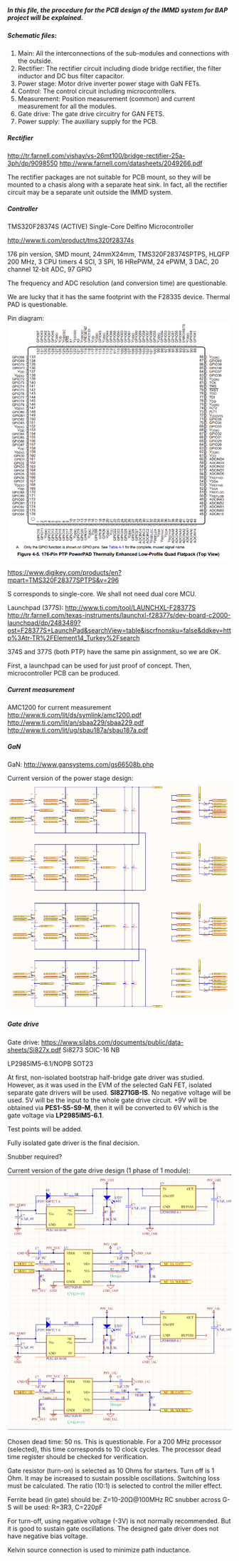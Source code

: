 ##### In this file, the procedure for the PCB design of the IMMD system for BAP project will be explained.

##### Schematic files:
1. Main: All the interconnections of the sub-modules and connections with the outside.
2. Rectifier: The rectifier circuit including diode bridge rectifier, the filter inductor and DC bus filter capacitor.
3. Power stage: Motor drive inverter power stage with GaN FETs.
4. Control: The control circuit including microcontrollers.
5. Measurement: Position measurement (common) and current measurement for all the modules.
6. Gate drive: The gate drive circuitry for GAN FETS.
7. Power supply: The auxiliary supply for the PCB.


##### Rectifier
http://tr.farnell.com/vishay/vs-26mt100/bridge-rectifier-25a-3ph/dp/9098550
http://www.farnell.com/datasheets/2049266.pdf

The rectifier packages are not suitable for PCB mount, so they will be mounted to a chasis along with a separate heat sink. In fact, all the rectifier circuit may be a separate unit outside the IMMD system.

##### Controller
TMS320F28374S	(ACTIVE)
Single-Core Delfino Microcontroller

http://www.ti.com/product/tms320f28374s

176 pin version, SMD mount, 24mmX24mm, TMS320F28374SPTPS, HLQFP
200 MHz, 3 CPU timers 4 SCI, 3 SPI, 16 HRePWM, 24 ePWM, 3 DAC, 20 channel 12-bit ADC, 97 GPIO

The frequency and ADC resolution (and conversion time) are questionable.

We are lucky that it has the same footprint with the F28335 device. Thermal PAD is questionable.

Pin diagram: ![](./mcu_pin.png)

https://www.digikey.com/products/en?mpart=TMS320F28377SPTPS&v=296

S corresponds to single-core. We shall not need dual core MCU.

Launchpad (377S): http://www.ti.com/tool/LAUNCHXL-F28377S
http://tr.farnell.com/texas-instruments/launchxl-f28377s/dev-board-c2000-launchpad/dp/2483489?ost=F28377S+LaunchPad&searchView=table&iscrfnonsku=false&ddkey=http%3Atr-TR%2FElement14_Turkey%2Fsearch

374S and 377S (both PTP) have the same pin assignment, so we are OK.

First, a launchpad can be used for just proof of concept. Then, microcontroller PCB can be produced.


##### Current measurement
AMC1200 for current measurement
http://www.ti.com/lit/ds/symlink/amc1200.pdf
http://www.ti.com/lit/an/sbaa229/sbaa229.pdf
http://www.ti.com/lit/ug/sbau187a/sbau187a.pdf


##### GaN

GaN: http://www.gansystems.com/gs66508b.php

Current version of the power stage design:
![](./powerstage_schem.png)

##### Gate drive

Gate drive: https://www.silabs.com/documents/public/data-sheets/Si827x.pdf
Si8273
SOIC-16 NB

LP2985IM5-6.1/NOPB
SOT23

At first, non-isolated bootstrap half-bridge gate driver was studied. However, as it was used in the EVM of the selected GaN FET, isolated separate gate drivers will be used. **SI8271GB-IS**.
No negative voltage will be used. 5V will be the input to the whole gate drive circuit. +9V will be obtained via **PES1-S5-S9-M**, then it will be converted to 6V which is the gate voltage via **LP2985IM5-6.1**.

Test points will be added.

Fully isolated gate driver is the final decision.

Snubber required?

Current version of the gate drive design (1 phase of 1 module):
![](./gatedrive_schem.png)

Chosen dead time: 50 ns. This is questionable. For a 200 MHz processor (selected), this time corresponds to 10 clock cycles. The processor dead time register should be checked for verification.

Gate resistor (turn-on) is selected as 10 Ohms for starters. Turn off is 1 Ohm. It may be increased to sustain possible oscillations. Switching loss must be calculated. The ratio (10:1) is selected to control the miller effect.

Ferrite bead (in gate) should be: Z=10-20Ω@100MHz
RC snubber across G-S will be used: R=3R3, C=220pF

For turn-off, using negative voltage (-3V) is not normally recommended. But it is good to sustain gate oscillations. The designed gate driver does not have negative bias voltage.

Kelvin source connection is used to minimize path inductance.
